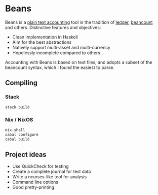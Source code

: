 # Beans

Beans is a [plain text accounting](http://plaintextaccounting.org/) tool in the tradition of [ledger](https://ledger-cli.org), [beancount](https://furius.ca/beancount) and others. Distinctive features and objectives:

* Clean implementation in Haskell
* Aim for the best abstractions
* Natively support multi-asset and multi-currency 
* Hopelessly incomplete compared to others

Accounting with Beans is based on text files, and adopts a subset of the beancount syntax, which I found the easiest to parse.

## Compiling

### Stack

```bash
stack build
```

### Nix / NixOS

```bash
nix-shell
cabal configure
cabal build
```

## Project ideas

* Use QuickCheck for testing
* Create a complete journal for test data
* Write a ncurses-like tool for analysis
* Command line options
* Good pretty-printing 
